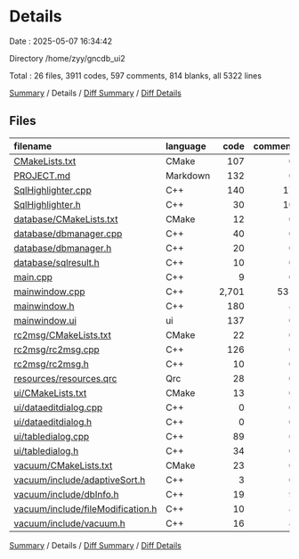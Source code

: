 # Details

Date : 2025-05-07 16:34:42

Directory /home/zyy/gncdb_ui2

Total : 26 files,  3911 codes, 597 comments, 814 blanks, all 5322 lines

[Summary](results.md) / Details / [Diff Summary](diff.md) / [Diff Details](diff-details.md)

## Files
| filename | language | code | comment | blank | total |
| :--- | :--- | ---: | ---: | ---: | ---: |
| [CMakeLists.txt](/CMakeLists.txt) | CMake | 107 | 0 | 19 | 126 |
| [PROJECT.md](/PROJECT.md) | Markdown | 132 | 0 | 40 | 172 |
| [SqlHighlighter.cpp](/SqlHighlighter.cpp) | C++ | 140 | 17 | 26 | 183 |
| [SqlHighlighter.h](/SqlHighlighter.h) | C++ | 30 | 10 | 15 | 55 |
| [database/CMakeLists.txt](/database/CMakeLists.txt) | CMake | 12 | 0 | 4 | 16 |
| [database/dbmanager.cpp](/database/dbmanager.cpp) | C++ | 40 | 0 | 10 | 50 |
| [database/dbmanager.h](/database/dbmanager.h) | C++ | 20 | 0 | 6 | 26 |
| [database/sqlresult.h](/database/sqlresult.h) | C++ | 10 | 0 | 3 | 13 |
| [main.cpp](/main.cpp) | C++ | 9 | 0 | 3 | 12 |
| [mainwindow.cpp](/mainwindow.cpp) | C++ | 2,701 | 531 | 588 | 3,820 |
| [mainwindow.h](/mainwindow.h) | C++ | 180 | 8 | 24 | 212 |
| [mainwindow.ui](/mainwindow.ui) | ui | 137 | 0 | 1 | 138 |
| [rc2msg/CMakeLists.txt](/rc2msg/CMakeLists.txt) | CMake | 22 | 0 | 7 | 29 |
| [rc2msg/rc2msg.cpp](/rc2msg/rc2msg.cpp) | C++ | 126 | 0 | 3 | 129 |
| [rc2msg/rc2msg.h](/rc2msg/rc2msg.h) | C++ | 10 | 0 | 3 | 13 |
| [resources/resources.qrc](/resources/resources.qrc) | Qrc | 28 | 0 | 0 | 28 |
| [ui/CMakeLists.txt](/ui/CMakeLists.txt) | CMake | 13 | 0 | 4 | 17 |
| [ui/dataeditdialog.cpp](/ui/dataeditdialog.cpp) | C++ | 0 | 0 | 1 | 1 |
| [ui/dataeditdialog.h](/ui/dataeditdialog.h) | C++ | 0 | 0 | 1 | 1 |
| [ui/tabledialog.cpp](/ui/tabledialog.cpp) | C++ | 89 | 6 | 19 | 114 |
| [ui/tabledialog.h](/ui/tabledialog.h) | C++ | 34 | 0 | 8 | 42 |
| [vacuum/CMakeLists.txt](/vacuum/CMakeLists.txt) | CMake | 23 | 0 | 7 | 30 |
| [vacuum/include/adaptiveSort.h](/vacuum/include/adaptiveSort.h) | C++ | 3 | 0 | 2 | 5 |
| [vacuum/include/dbInfo.h](/vacuum/include/dbInfo.h) | C++ | 19 | 9 | 8 | 36 |
| [vacuum/include/fileModification.h](/vacuum/include/fileModification.h) | C++ | 10 | 8 | 6 | 24 |
| [vacuum/include/vacuum.h](/vacuum/include/vacuum.h) | C++ | 16 | 8 | 6 | 30 |

[Summary](results.md) / Details / [Diff Summary](diff.md) / [Diff Details](diff-details.md)